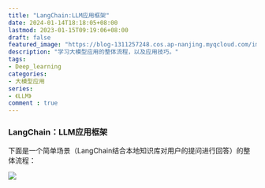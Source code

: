 ```yaml
---
title: "LangChain:LLM应用框架"
date: 2024-01-14T18:18:05+08:00
lastmod: 2023-01-15T09:19:06+08:00
draft: false
featured_image: "https://blog-1311257248.cos.ap-nanjing.myqcloud.com/imgs/LLM/LangChain_title.jpg"
description: "学习大模型应用的整体流程，以及应用技巧。"
tags:
- Deep_learning
categories:
- 大模型应用
series:
- 《LLM》
comment : true
---
```


### LangChain：LLM应用框架

下面是一个简单场景（LangChain结合本地知识库对用户的提问进行回答）的整体流程：

![](https://blog-1311257248.cos.ap-nanjing.myqcloud.com/imgs/LLM/img29.jpg)
